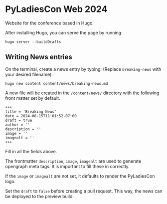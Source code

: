 # PyLadiesCon Web 2024

Website for the conference based in Hugo.

After installing Hugo, you can serve the page by running:

```
hugo server --buildDrafts
```


## Writing News entries

On the terminal, create a news entry by typing: (Replace ``breaking-news`` with your desired filename).

```
hugo new content content/news/breaking-news.md
```

A new file will be created in the ``/content/news/`` directory with the following front matter set by default.

```
+++
title = 'Breaking News'
date = 2024-08-15T11:01:52-07:00
draft = true
author = ''
description = ''
image = ''
imagealt = ''
+++
```

Fill in all the fields above.

The frontmatter ``description``, ``image``, ``imagealt`` are used to generate opengraph meta tags. It is important
to fill these in correctly.

If the ``image`` or ``imagealt`` are not set, it defaults to render the PyLadiesCon logo.

Set the ``draft`` to ``false`` before creating a pull request. This way, the news can be deployed to the preview build.

